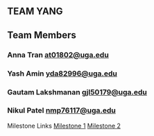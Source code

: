 ## TEAM YANG

## Team Members
### Anna Tran at01802@uga.edu
### Yash Amin yda82996@uga.edu
### Gautam Lakshmanan gjl50179@uga.edu
### Nikul Patel nmp76117@uga.edu


    
Milestone Links
    <a href="url">Milestone 1</a>
    <a href="url">Milestone 2</a>
